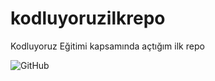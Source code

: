 # kodluyoruzilkrepo
Kodluyoruz Eğitimi kapsamında açtığım ilk repo




![GitHub](https://miro.medium.com/max/828/1*SSRjtoQ0H2X3SBPOiJ5rZw.jpeg)